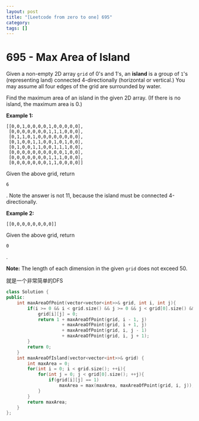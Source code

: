 ```yaml
---
layout: post
title: "[Leetcode from zero to one] 695"
category: 
tags: []
---
```


# 695 - Max Area of Island

Given a non-empty 2D array `grid` of 0's and 1's, an **island** is a group of `1`'s (representing land) connected 4-directionally (horizontal or vertical.) You may assume all four edges of the grid are surrounded by water.

Find the maximum area of an island in the given 2D array. (If there is no island, the maximum area is 0.)

**Example 1:**

```
[[0,0,1,0,0,0,0,1,0,0,0,0,0],
 [0,0,0,0,0,0,0,1,1,1,0,0,0],
 [0,1,1,0,1,0,0,0,0,0,0,0,0],
 [0,1,0,0,1,1,0,0,1,0,1,0,0],
 [0,1,0,0,1,1,0,0,1,1,1,0,0],
 [0,0,0,0,0,0,0,0,0,0,1,0,0],
 [0,0,0,0,0,0,0,1,1,1,0,0,0],
 [0,0,0,0,0,0,0,1,1,0,0,0,0]]
```

Given the above grid, return 

```
6
```

. Note the answer is not 11, because the island must be connected 4-directionally.

**Example 2:**

```
[[0,0,0,0,0,0,0,0]]
```

Given the above grid, return 

```
0
```

.

**Note:** The length of each dimension in the given `grid` does not exceed 50.



就是一个非常简单的DFS

```c++
class Solution {
public:
    int maxAreaOfPoint(vector<vector<int>>& grid, int i, int j){
        if(i >= 0 && i < grid.size() && j >= 0 && j < grid[0].size() && grid[i][j] == 1){
            grid[i][j] = 0;
            return 1 + maxAreaOfPoint(grid, i - 1, j) 
                     + maxAreaOfPoint(grid, i + 1, j)
                     + maxAreaOfPoint(grid, i, j - 1)
                     + maxAreaOfPoint(grid, i, j + 1);
        }
        return 0;
    }
    int maxAreaOfIsland(vector<vector<int>>& grid) {
        int maxArea = 0;
        for(int i = 0; i < grid.size(); ++i){
            for(int j = 0; j < grid[0].size(); ++j){
                if(grid[i][j] == 1)
                    maxArea = max(maxArea, maxAreaOfPoint(grid, i, j));
            }
        }
        return maxArea;
    }
};
```

